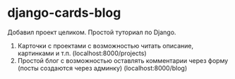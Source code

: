 # django-cards-blog
Добавил проект целиком.
Простой туториал по Django.
1) Карточки с проектами с возможностью читать описание, картинками и т.п. (localhost:8000/projects)
2) Простой блог с возможностью оставлять комментарии через форму (посты создаются через админку) (localhost:8000/blog)
